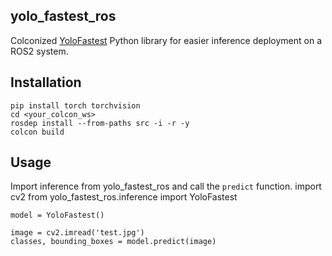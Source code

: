 ## yolo_fastest_ros
Colconized [YoloFastest](https://github.com/dog-qiuqiu/Yolo-Fastest) Python library for easier inference deployment on a ROS2 system.

## Installation

    pip install torch torchvision
    cd <your_colcon_ws>
    rosdep install --from-paths src -i -r -y
    colcon build

## Usage

Import inference from yolo_fastest_ros and call the `predict` function.
    import cv2
    from yolo_fastest_ros.inference import YoloFastest

    model = YoloFastest()

    image = cv2.imread('test.jpg')
    classes, bounding_boxes = model.predict(image)
